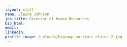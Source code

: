 ```yaml
---
layout: staff
name: Elaine Johnson
job_title: Director of Human Resources
bio_html:
email:
linkedin:
profile_image: /uploads/higroup-portrait-elaine-2.jpg
---
```


